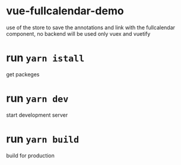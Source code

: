 # vue-fullcalendar-demo
use of the store to save the annotations and link with the fullcalendar component, no backend will be used only vuex and vuetify

# run `yarn istall` 
get packeges

# run `yarn dev`
start development server

# run `yarn build`
build for production

